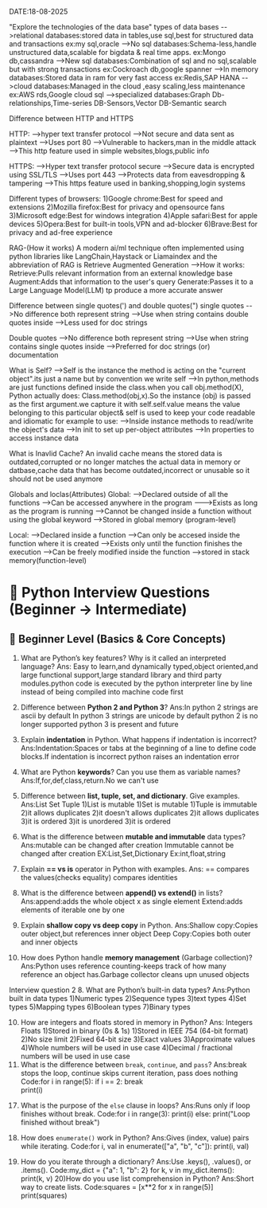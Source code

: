 
  DATE:18-08-2025

"Explore the technologies of the data base"
 types of data bases
 -->relational databases:stored data in tables,use sql,best for structured data and transactions
   ex:my sql,oracle
 -->No sql databases:Schema-less,handle unstructured data,scalable for bigdata & real time apps.
   ex:Mongo db,cassandra 
 -->New sql databases:Combination of sql and no sql,scalable but with strong transactions
   ex:Cockroach db,google spanner
 -->In memory databases:Stored data in ram for very fast access
   ex:Redis,SAP HANA
 -->cloud databases:Managed in the cloud ,easy scaling,less maintenance
   ex:AWS rds,Google cloud sql 
 -->specialized databases:Graph Db-relationships,Time-series DB-Sensors,Vector DB-Semantic search


 Difference between HTTP and HTTPS
 
 HTTP:
 -->hyper text transfer protocol
 -->Not secure and data sent as plaintext 
 -->Uses port 80
 -->Vulnerable to hackers,man in the middle attack
 -->This http feature used in simple websites,blogs,public info

 HTTPS:
 -->Hyper text transfer protocol secure
 -->Secure data is encrypted  using SSL/TLS
 -->Uses port 443
 -->Protects data from eavesdropping & tampering
 -->This https feature used in banking,shopping,login systems 



 Different types of browsers:
 1)Google chrome:Best for speed and extensions
 2)Mozilla firefox:Best for privacy and opensource fans
 3)Microsoft edge:Best for windows integration
 4)Apple safari:Best for apple devices
 5)Opera:Best for built-in tools,VPN and ad-blocker
 6)Brave:Best for privacy and ad-free experience



 RAG-(How it works)
 A modern ai/ml technique often implemented using python libraries like LangChain,Haystack or Liamaindex and the abbreviation of RAG is Retrieve Augmented Generation
 -->How it works:
 Retrieve:Pulls relevant information from an external knowledge base 
 Augment:Adds that information to the user's query
 Generate:Passes it to a Large Language Model(LLM) tp produce a more accurate answer

Difference between single quotes(') and double quotes(")
 single quotes
-->No difference both represent string
-->Use when string contains double quotes inside
-->Less used for doc strings

 Double quotes
-->No difference both represent string
-->Use when string contains single quotes inside
-->Preferred for doc strings (or) documentation


What is Self?
-->Self is the instance the method is acting on the "current object".its just a name but by convention we write self
-->In python,methods are just functions defined inside the class.when you call obj.method(X),
Python actually does: Class.method(obj,x).So the instance (obj) is passed as the first argument.we capture it with self.self.value means the value belonging to this particular object& self is used to keep your code readable and idiomatic
for example to use:
-->Inside instance methods to read/write the object's data
-->In init to set up per-object attributes
-->In properties to access instance data




What is Inavlid Cache?
An invalid cache means the stored data is outdated,corrupted or no longer matches the actual data in memory or datbase,cache data that has become outdated,incorrect or unusable so it should not be used anymore 



Globals and loclas(Attributes)
Global:
-->Declared outside of all the functions
-->Can be accessed anywhere in the program
--->Exists as long as the program is running
-->Cannot be changed inside a function without using the global keyword
-->Stored in global memory (program-level)

Local:
-->Declared inside a function
-->Can only be accesed inside the function where it is created
-->Exists only until the function finishes the execution
-->Can be freely modified inside the function
-->stored in stack memory(function-level)


# 🐍 Python Interview Questions (Beginner → Intermediate)

## 🔹 Beginner Level (Basics & Core Concepts)

1. What are Python’s key features? Why is it called an interpreted language?
Ans: Easy to learn,and dynamically typed,object oriented,and large functional support,large standard library and third party modules.python code is executed by the python interpreter line by line instead of being compiled into machine code first
2. Difference between **Python 2 and Python 3**?
Ans:In python 2 strings are ascii by default      In python 3 strings are unicode by default 
    python 2 is no longer supported               python 3 is present and future

3. Explain **indentation** in Python. What happens if indentation is incorrect?
Ans:Indentation:Spaces or tabs at the beginning of  a line to define code blocks.If indentation is incorrect python raises an indentation error

4. What are Python **keywords**? Can you use them as variable names?
Ans:If,for,def,class,return.No we can't use 
5. Difference between **list, tuple, set, and dictionary**. Give examples.
Ans:List                       Set                                Tuple
  1)List is mutable         1)Set is mutable                    1)Tuple is immutable
  2)it allows duplicates    2)it doesn't allows duplicates      2)it allows duplicates
  3)it is ordered           3)it is unordered                   3)it is ordered
6. What is the difference between **mutable and immutable** data types?
Ans:mutable can be changed after creation   Immutable cannot be changed after creation
  EX:List,Set,Dictionary                    Ex:int,float,string
7. Explain **== vs is** operator in Python with examples.
Ans: == compares the values(checks equality)       compares identities
8. What is the difference between **append() vs extend()** in lists?
  Ans:append:adds the whole object x as single element
      Extend:adds elements of iterable one by one
9. Explain **shallow copy vs deep copy** in Python.
Ans:Shallow copy:Copies outer object,but references inner object
    Deep Copy:Copies both outer and inner objects
10. How does Python handle **memory management** (Garbage collection)?
Ans:Python uses reference counting-keeps track of how many reference an object has.Garbage collector cleans upn unused objects

Interview question 2
8. What are Python’s built-in data types?
Ans:Python built in data types
  1)Numeric types
  2)Sequence types
  3)text types
  4)Set types
  5)Mapping types
  6)Boolean types
  7)Binary types

10. How are integers and floats stored in memory in Python?
    Ans:  Integers                                             Floats
         1)Stored in binary (0s & 1s)                         1)Stored in IEEE 754 (64-bit format)
         2)No size limit                                      2)Fixed 64-bit size
         3)Exact values                                       3)Approximate values
         4)Whole numbers will be used in use case             4)Decimal / fractional numbers will be used in use case
16. What is the difference between `break`, `continue`, and `pass`?
Ans:break stops the loop, continue skips current iteration, pass does nothing
Code:for i in range(5):
    if i == 2:
        break     
    print(i)

17) What is the purpose of the `else` clause in loops?
Ans:Runs only if loop finishes without break.
Code:for i in range(3):
    print(i)
else:
    print("Loop finished without break")

18) How does `enumerate()` work in Python?
Ans:Gives (index, value) pairs while iterating.
Code:for i, val in enumerate(["a", "b", "c"]):
    print(i, val)
19) How do you iterate through a dictionary?
Ans:Use .keys(), .values(), or .items().
Code:my_dict = {"a": 1, "b": 2}
for k, v in my_dict.items():
    print(k, v)
20)How do you use list comprehension in Python?
Ans:Short way to create lists.
Code:squares = [x**2 for x in range(5)]
print(squares)  

    
